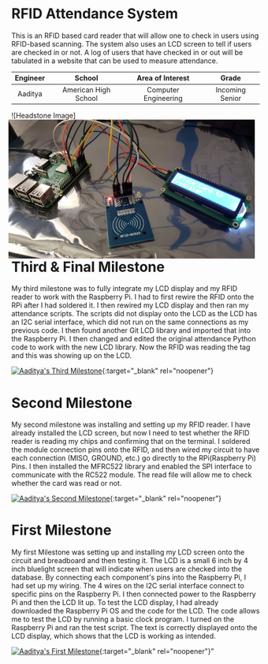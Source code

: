 ﻿# RFID Attendance System
This is an RFID based card reader that will allow one to check in users using RFID-based scanning. The system also uses an LCD screen to tell if users are checked in or not. A log of users that have checked in or out will be tabulated in a website that can be used to measure attendance. 

| **Engineer** | **School** | **Area of Interest** | **Grade** |
|:--:|:--:|:--:|:--:|
| Aaditya | American High School | Computer Engineering | Incoming Senior

![Headstone Image]<img src="images/projectpic.jpg" width=500 align=center style="float:right; padding-right:10px">
  
# Third & Final Milestone
My third milestone was to fully integrate my LCD display and my RFID reader to work with the Raspberry Pi. I had to first rewire the RFID onto the RPi after I had soldered it. I then rewired my LCD display and then ran my attendance scripts. The scripts did not display onto the LCD as the LCD has an I2C serial interface, which did not run on the same connections as my previous code. I then found another Git LCD library and imported that into the Raspberry Pi. I then changed and edited the original attendance Python code to work with the new LCD library. Now the RFID was reading the tag and this was showing up on the LCD. 

[![Aaditya's Third Milestone](https://res.cloudinary.com/marcomontalbano/image/upload/v1626973386/video_to_markdown/images/youtube--5aMEd0Jf01I-c05b58ac6eb4c4700831b2b3070cd403.jpg)](https://youtu.be/5aMEd0Jf01I "Aaditya's Third Milestone"){:target="_blank" rel="noopener"}

# Second Milestone
My second milestone was installing and setting up my RFID reader. I have already installed the LCD screen, but now I need to test whether the RFID reader is reading my chips and confirming that on the terminal. I soldered the module connection pins onto the RFID, and then wired my circuit to have each connection (MISO, GROUND, etc.) go directly to the RPi(Raspberry Pi) Pins. I then installed the MFRC522 library and enabled the SPI interface to communicate with the RC522 module. The read file will allow me to check whether the card was read or not.

[![Aaditya's Second Milestone](https://res.cloudinary.com/marcomontalbano/image/upload/v1626973520/video_to_markdown/images/youtube--Ejk65ux8s5E-c05b58ac6eb4c4700831b2b3070cd403.jpg)](https://youtu.be/Ejk65ux8s5E "Aaditya's Second Milestone"){:target="_blank" rel="noopener"}

# First Milestone
My first Milestone was setting up and installing my LCD screen onto the circuit and breadboard and then testing it. The LCD is a small 6 inch by 4 inch bluelight screen that will indicate when users are checked into the database. By connecting each component's pins into the Raspberry Pi, I had set up my wiring. The 4 wires on the I2C serial interface connect to specific pins on the Raspberry Pi. I then connected power to the Raspberry Pi and then the LCD lit up. To test the LCD display, I had already downloaded the Raspberry Pi OS and the code for the LCD. The code allows me to test the LCD by running a basic clock program. I turned on the Raspberry Pi and ran the test script. The text is correctly displayed onto the LCD display, which shows that the LCD is working as intended. 

[![Aaditya's First Milestone](https://res.cloudinary.com/marcomontalbano/image/upload/v1626280294/video_to_markdown/images/youtube--6jTEs1_C4-A-c05b58ac6eb4c4700831b2b3070cd403.jpg)](https://youtu.be/6jTEs1_C4-A "Aaditya's First Milestone"){:target="_blank" rel="noopener"}"

